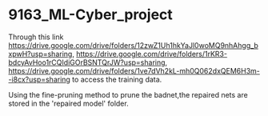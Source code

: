 # 9163_ML-Cyber_project
Through this link https://drive.google.com/drive/folders/12zwZ1Uh1hkYaJl0woMQ9nhAhgg_bxpwH?usp=sharing, https://drive.google.com/drive/folders/1rKR3-bdcyAvHoo1rCQIdiGOrBSNTQrJW?usp=sharing, https://drive.google.com/drive/folders/1ve7dVh2kL-mh0Q062dxQEM6H3m--i8cx?usp=sharing to access the training data.

Using the fine-pruning method to prune the badnet,the repaired nets are stored in the 'repaired model' folder. 
